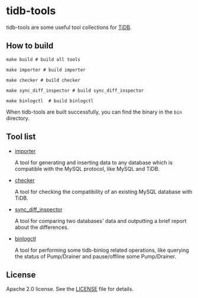 # tidb-tools

tidb-tools are some useful tool collections for [TiDB](https://github.com/pingcap/tidb).

## How to build

```
make build # build all tools

make importer # build importer

make checker # build checker

make sync_diff_inspector # build sync_diff_inspector

make binlogctl  # build binlogctl
```

When tidb-tools are built successfully, you can find the binary in the `bin` directory.

## Tool list

- [importer](./importer)

    A tool for generating and inserting data to any database which is compatible with the MySQL protocol, like MySQL and TiDB.

- [checker](./checker)

    A tool for checking the compatibility of an existing MySQL database with TiDB.

- [sync_diff_inspector](./sync_diff_inspector)

    A tool for comparing two databases' data and outputting a brief report about the differences.

- [binlogctl](./tidb_binlog/binlogctl)

    A tool for performing some tidb-binlog related operations, like querying the status of Pump/Drainer and pause/offline some Pump/Drainer.


## License

Apache 2.0 license. See the [LICENSE](./LICENSE) file for details.
